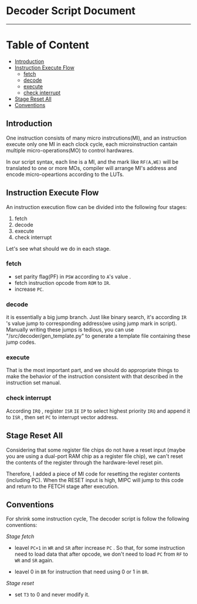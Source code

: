 # Decoder Script Document  <!-- omit in toc -->
---
# Table of Content  <!-- omit in toc -->
- [Introduction](#introduction)
- [Instruction Execute Flow](#instruction-execute-flow)
  - [fetch](#fetch)
  - [decode](#decode)
  - [execute](#execute)
  - [check interrupt](#check-interrupt)
- [Stage Reset All](#stage-reset-all)
- [Conventions](#conventions)

## Introduction

 One instruction consists of many micro instrcutions(MI), and an instruction execute only one MI in each clock cycle, each microinstruction cantain multiple micro-operations(MO) to control hardwares.

 In our script syntax, each line is a MI, and the mark like `RF(A,WE)` will be translated to one or more MOs, compiler will arrange MI's address and encode micro-opeartions according to the LUTs.

## Instruction Execute Flow

 An instruction execution flow can be divided into the following four stages:

 1. fetch
 2. decode
 3. execute
 4. check interrupt

 Let's see what should we do in each stage.

### fetch

* set parity flag(PF) in `PSW` according to `A`'s value .
* fetch instruction opcode from `ROM` to `IR`.
* increase `PC`.

### decode

 it is essentially a big jump branch. Just like binary search, it's according `IR` 's value jump to corresponding address(we using jump mark in script). Manually writing these jumps is tedious, you can use "/src/decoder/gen_template.py" to generate a template file containing these jump codes.

### execute

 That is the most important part, and we should do appropriate things to make the behavior of the instruction consistent with that described in the instruction set manual.

### check interrupt

According `IRQ` , register `ISR`  `IE`  `IP` to select highest priority `IRQ` and append it to `ISR` , then set `PC` to interrupt vector address.

## Stage Reset All

 Considering that some register file chips do not have a reset input (maybe you are using a dual-port RAM chip as a register file chip), we can't reset the contents of the register through the hardware-level reset pin.

 Therefore, I added a piece of MI code for resetting the register contents (including PC). When the RESET input is high, MIPC will jump to this code and return to the FETCH stage after execution.

## Conventions

 For shrink some instruction cycle, The decoder script is follow the following conventions:

 *Stage fetch*
- leavel `PC+1` in `WR` and `SR` after increase `PC` . So that, for some instruction need to load data that after opcode, we don't need to load `PC` from `RF` to `WR` and `SR` again.

- leavel 0 in `BR` for instruction that need using 0 or 1 in `BR`.

 *Stage reset*
- set `T3` to 0 and never modify it.
